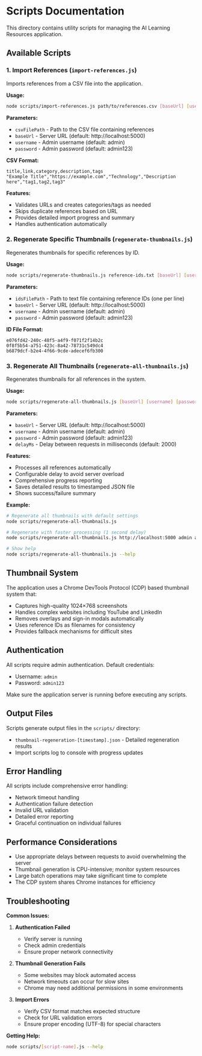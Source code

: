 # Scripts Documentation

This directory contains utility scripts for managing the AI Learning Resources application.

## Available Scripts

### 1. Import References (`import-references.js`)

Imports references from a CSV file into the application.

**Usage:**
```bash
node scripts/import-references.js path/to/references.csv [baseUrl] [username] [password]
```

**Parameters:**
- `csvFilePath` - Path to the CSV file containing references
- `baseUrl` - Server URL (default: http://localhost:5000)
- `username` - Admin username (default: admin)
- `password` - Admin password (default: admin123)

**CSV Format:**
```csv
title,link,category,description,tags
"Example Title","https://example.com","Technology","Description here","tag1,tag2,tag3"
```

**Features:**
- Validates URLs and creates categories/tags as needed
- Skips duplicate references based on URL
- Provides detailed import progress and summary
- Handles authentication automatically

### 2. Regenerate Specific Thumbnails (`regenerate-thumbnails.js`)

Regenerates thumbnails for specific references by ID.

**Usage:**
```bash
node scripts/regenerate-thumbnails.js reference-ids.txt [baseUrl] [username] [password]
```

**Parameters:**
- `idsFilePath` - Path to text file containing reference IDs (one per line)
- `baseUrl` - Server URL (default: http://localhost:5000)
- `username` - Admin username (default: admin)
- `password` - Admin password (default: admin123)

**ID File Format:**
```
e076fd42-240c-48f5-a4f9-f071f2f14b2c
0f8f5b54-a751-423c-8a42-78731c549dc4
b6879dcf-b2e4-4f66-9cde-adecef6fb300
```

### 3. Regenerate All Thumbnails (`regenerate-all-thumbnails.js`)

Regenerates thumbnails for all references in the system.

**Usage:**
```bash
node scripts/regenerate-all-thumbnails.js [baseUrl] [username] [password] [delayMs]
```

**Parameters:**
- `baseUrl` - Server URL (default: http://localhost:5000)
- `username` - Admin username (default: admin)
- `password` - Admin password (default: admin123)
- `delayMs` - Delay between requests in milliseconds (default: 2000)

**Features:**
- Processes all references automatically
- Configurable delay to avoid server overload
- Comprehensive progress reporting
- Saves detailed results to timestamped JSON file
- Shows success/failure summary

**Example:**
```bash
# Regenerate all thumbnails with default settings
node scripts/regenerate-all-thumbnails.js

# Regenerate with faster processing (1 second delay)
node scripts/regenerate-all-thumbnails.js http://localhost:5000 admin admin123 1000

# Show help
node scripts/regenerate-all-thumbnails.js --help
```

## Thumbnail System

The application uses a Chrome DevTools Protocol (CDP) based thumbnail system that:

- Captures high-quality 1024×768 screenshots
- Handles complex websites including YouTube and LinkedIn
- Removes overlays and sign-in modals automatically
- Uses reference IDs as filenames for consistency
- Provides fallback mechanisms for difficult sites

## Authentication

All scripts require admin authentication. Default credentials:
- Username: `admin`
- Password: `admin123`

Make sure the application server is running before executing any scripts.

## Output Files

Scripts generate output files in the `scripts/` directory:
- `thumbnail-regeneration-[timestamp].json` - Detailed regeneration results
- Import scripts log to console with progress updates

## Error Handling

All scripts include comprehensive error handling:
- Network timeout handling
- Authentication failure detection
- Invalid URL validation
- Detailed error reporting
- Graceful continuation on individual failures

## Performance Considerations

- Use appropriate delays between requests to avoid overwhelming the server
- Thumbnail generation is CPU-intensive; monitor system resources
- Large batch operations may take significant time to complete
- The CDP system shares Chrome instances for efficiency

## Troubleshooting

**Common Issues:**

1. **Authentication Failed**
   - Verify server is running
   - Check admin credentials
   - Ensure proper network connectivity

2. **Thumbnail Generation Fails**
   - Some websites may block automated access
   - Network timeouts can occur for slow sites
   - Chrome may need additional permissions in some environments

3. **Import Errors**
   - Verify CSV format matches expected structure
   - Check for URL validation errors
   - Ensure proper encoding (UTF-8) for special characters

**Getting Help:**
```bash
node scripts/[script-name].js --help
```